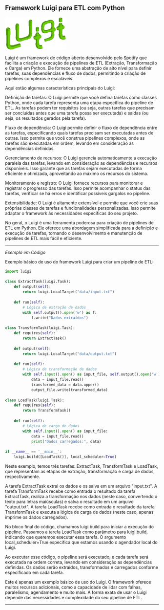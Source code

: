 ## Framework Luigi para ETL com Python

<img src="luigi.png" style="width:200px;height 100px;">

 Luigi é um framework de código aberto desenvolvido pelo Spotify que facilita a criação e execução de pipelines de ETL (Extração, Transformação e Carga) em Python. Ele fornece uma abstração de alto nível para definir tarefas, suas dependências e fluxo de dados, permitindo a criação de pipelines complexos e escaláveis.

Aqui estão algumas características principais do Luigi:

Definição de tarefas: O Luigi permite que você defina tarefas como classes Python, onde cada tarefa representa uma etapa específica do pipeline de ETL. As tarefas podem ter requisitos (ou seja, outras tarefas que precisam ser concluídas antes que uma tarefa possa ser executada) e saídas (ou seja, os resultados gerados pela tarefa).

Fluxo de dependência: O Luigi permite definir o fluxo de dependência entre as tarefas, especificando quais tarefas precisam ser executadas antes de outras. Isso permite que você construa pipelines complexos, onde as tarefas são executadas em ordem, levando em consideração as dependências definidas.

Gerenciamento de recursos: O Luigi gerencia automaticamente a execução paralela das tarefas, levando em consideração as dependências e recursos disponíveis. Isso garante que as tarefas sejam executadas de forma eficiente e otimizada, aproveitando ao máximo os recursos do sistema.

Monitoramento e registro: O Luigi fornece recursos para monitorar e registrar o progresso das tarefas. Isso permite acompanhar o status das tarefas, verificar se há erros e identificar possíveis gargalos no pipeline.

Extensibilidade: O Luigi é altamente extensível e permite que você crie suas próprias classes de tarefas e funcionalidades personalizadas. Isso permite adaptar o framework às necessidades específicas do seu projeto.

No geral, o Luigi é uma ferramenta poderosa para criação de pipelines de ETL em Python. Ele oferece uma abordagem simplificada para a definição e execução de tarefas, tornando o desenvolvimento e manutenção de pipelines de ETL mais fácil e eficiente.

---

*Exemplo em Código*

Exemplo básico de uso do framework Luigi para criar um pipeline de ETL:

~~~py
import luigi

class ExtractTask(luigi.Task):
    def output(self):
        return luigi.LocalTarget("data/input.txt")
    
    def run(self):
        # Lógica de extração de dados
        with self.output().open('w') as f:
            f.write("Dados extraídos")

class TransformTask(luigi.Task):
    def requires(self):
        return ExtractTask()
    
    def output(self):
        return luigi.LocalTarget("data/output.txt")
    
    def run(self):
        # Lógica de transformação de dados
        with self.input().open() as input_file, self.output().open('w') as output_file:
            data = input_file.read()
            transformed_data = data.upper()
            output_file.write(transformed_data)

class LoadTask(luigi.Task):
    def requires(self):
        return TransformTask()
    
    def run(self):
        # Lógica de carga de dados
        with self.input().open() as input_file:
            data = input_file.read()
            print("Dados carregados:", data)

if __name__ == '__main__':
    luigi.build([LoadTask()], local_scheduler=True)

~~~

Neste exemplo, temos três tarefas: ExtractTask, TransformTask e LoadTask, que representam as etapas de extração, transformação e carga de dados, respectivamente.

A tarefa ExtractTask extrai os dados e os salva em um arquivo "input.txt". A tarefa TransformTask recebe como entrada o resultado da tarefa ExtractTask, realiza a transformação nos dados (neste caso, convertendo o texto para letras maiúsculas) e salva o resultado em um arquivo "output.txt". A tarefa LoadTask recebe como entrada o resultado da tarefa TransformTask e executa a lógica de carga de dados (neste caso, apenas imprime os dados carregados).

No bloco final do código, chamamos luigi.build para iniciar a execução do pipeline. Passamos a tarefa LoadTask como parâmetro para luigi.build, indicando que queremos executar essa tarefa. O argumento local_scheduler=True especifica que estamos usando o agendador local do Luigi.

Ao executar esse código, o pipeline será executado, e cada tarefa será executada na ordem correta, levando em consideração as dependências definidas. Os dados serão extraídos, transformados e carregados conforme especificado em cada tarefa.

Este é apenas um exemplo básico de uso do Luigi. O framework oferece muitos recursos adicionais, como a capacidade de lidar com falhas, paralelismo, agendamento e muito mais. A forma exata de usar o Luigi depende das necessidades e complexidade do seu pipeline de ETL.

---